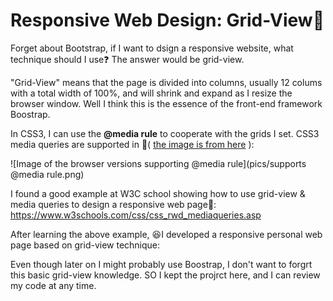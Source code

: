 # Responsive Web Design: Grid-View:hibiscus:

Forget about Bootstrap, if I want to dsign a responsive website, what technique should I use:question: The answer would be grid-view.

"Grid-View" means that the page is divided into columns, usually 12 colums with a total width of 100%, and will shrink and expand as I resize the browser window. Well I think this is the essence of the front-end framework Boostrap.

In CSS3, I can use the **@media rule** to cooperate with the grids I set.
CSS3 media queries are supported in :eyes:( [the image is from here](https://www.w3schools.com/css/css3_mediaqueries.asp) ):

![Image of the browser versions supporting @media rule](pics/supports @media rule.png)

I found a good example at W3C school showing how to use grid-view & media queries to design a responsive web page:eyes:: https://www.w3schools.com/css/css_rwd_mediaqueries.asp

After learning the above example, :laughing:I developed a responsive personal web page based on grid-view technique: 

Even though later on I might probably use Boostrap, I don't want to forgrt this basic grid-view knowledge. SO I kept the projrct here, and I can review my code at any time.
